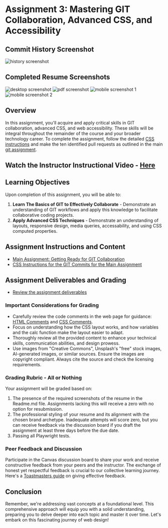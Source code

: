 # Assignment 3: Mastering GIT Collaboration, Advanced CSS, and Accessibility 

## Commit History Screenshot
![history screenshot](commitHistory.png)

## Completed Resume Screenshots
![desktop screenshot](desktopScreenshot.png)
![pdf screenshot](pdfScreenshot.png)
![mobile screenshot 1](mobileScreenshot1.png)
![mobile screenshot 2](mobileScreenshot2.png)


## Overview

In this assignment, you'll acquire and apply critical skills in GIT collaboration, advanced CSS, and web accessibility. These skills will be integral throughout the remainder of the course and your broader technology career. To complete the assignment, follow the detailed [CSS instructions](css.md) and make the ten identified pull requests as outlined in the main [git assignment](assignment.md).

## Watch the Instructor Instructional Video - [Here](https://youtu.be/TSxlwFRm148)

## Learning Objectives

Upon completion of this assignment, you will be able to:

1. **Learn The Basics of GIT to Effectively Collaborate** - Demonstrate an understanding of GIT workflows and apply this knowledge to facilitate collaborative coding projects.
2. **Apply Advanced CSS Techniques** - Demonstrate an understanding of layouts, responsive design, media queries, accessability, and using CSS computed properties.

## Assignment Instructions and Content

- [Main Assignment: Getting Ready for GIT Collaboration](assignment.md)
- [CSS Instructions for the GIT Commits for the Main Assignment](css.md)

## Assignment Deliverables and Grading

- [Review the assignment deliverables](example.md)

### Important Considerations for Grading 

- Carefully review the code comments in the web page for guidance: [HTML Comments](src/index.html) and [CSS Comments](src/css/main.css).
- Focus on understanding how the CSS layout works, and how variables and the calc function make the layout easier to adapt.
- Thoroughly review all the provided content to enhance your technical skills, communication abilities, and design prowess.
- Use images from "Creative Commons", Unsplash's "free" stock images, AI-generated images, or similar sources. Ensure the images are copyright compliant. Always cite the source and check the licensing requirements.

### Grading Rubric - All or Nothing

Your assignment will be graded based on:

1. The presence of the required screenshots of the resume in the Readme.md file. Assignments lacking this will receive a zero with no option for resubmission.
2. The professional styling of your resume and its alignment with the chosen brand archetype. Inadequate attempts will score zero, but you can receive feedback via the discussion board if you draft the assignment at least three days before the due date.
3. Passing all Playwright tests.

### Peer Feedback and Discussion

Participate in the Canvas discussion board to share your work and receive constructive feedback from your peers and the instructor. The exchange of honest yet respectful feedback is crucial to our collective learning journey. Here's a [Toastmasters guide](https://www.careerfair.io/reviews/toastmasters-effective-feedback) on giving effective feedback.

## Conclusion

Remember, we're addressing vast concepts at a foundational level. This comprehensive approach will equip you with a solid understanding, preparing you to delve deeper into each topic and master it over time. Let's embark on this fascinating journey of web design!
